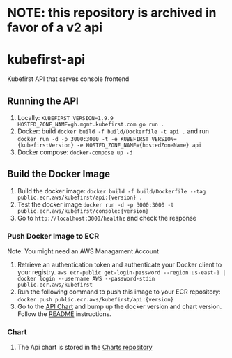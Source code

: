 # NOTE: this repository is archived in favor of a v2 api

# kubefirst-api

Kubefirst API that serves console frontend

## Running the API

1. Locally: `KUBEFIRST_VERSION=1.9.9 HOSTED_ZONE_NAME=gh.mgmt.kubefirst.com go run .`
2. Docker: build `docker build -f build/Dockerfile -t api .` and run `docker run -d -p 3000:3000 -t -e KUBEFIRST_VERSION={kubefirstVersion} -e HOSTED_ZONE_NAME={hostedZoneName} api`
3. Docker compose: `docker-compose up -d`

## Build the Docker Image

1. Build the docker image: `docker build -f build/Dockerfile --tag public.ecr.aws/kubefirst/api:{version} .`
2. Test the docker image `docker run -d -p 3000:3000 -t public.ecr.aws/kubefirst/console:{version}`
3. Go to `http://localhost:3000/healthz` and check the response

### Push Docker Image to ECR

Note: You might need an AWS Managament Account

1. Retrieve an authentication token and authenticate your Docker client to your registry.
   `aws ecr-public get-login-password --region us-east-1 | docker login --username AWS --password-stdin public.ecr.aws/kubefirst`
2. Run the following command to push this image to your ECR repository:
   `docker push public.ecr.aws/kubefirst/api:{version}`
3. Go to the [API Chart](https://github.com/kubefirst/charts/tree/gh-pages/charts/api) and bump up the docker version and chart version. Follow the [README](https://github.com/kubefirst/charts) instructions.

### Chart

1. The Api chart is stored in the [Charts repository](https://github.com/kubefirst/charts)

